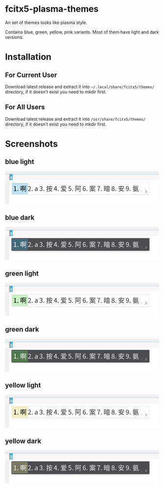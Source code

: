 # fcitx5-plasma-themes

An set of themes looks like plasma style.

Contains blue, green, yellow, pink variants. Most of them have light and dark versions.

# Installation

## For Current User

Download latest release and extract it into `~/.local/share/fcitx5/themes/` directory, if it doesn't exist you need to mkdir first.

## For All Users

Download latest release and extract it into `/usr/share/fcitx5/themes/` directory, if it doesn't exist you need to mkdir first.

# Screenshots

## blue light

![blue-light](screenshots/blue-light.png)

## blue dark

![blue-dark](screenshots/blue-dark.png)

## green light

![green-light](screenshots/green-light.png)

## green dark

![green-dark](screenshots/green-dark.png)

## yellow light

![yellow-light](screenshots/yellow-light.png)

## yellow dark

![yellow-dark](screenshots/yellow-dark.png)
